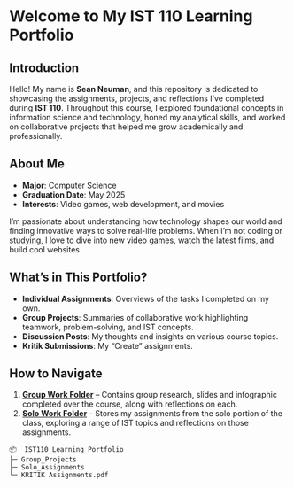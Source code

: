 # Welcome to My IST 110 Learning Portfolio

## Introduction
Hello! My name is **Sean Neuman**, and this repository is dedicated to showcasing the assignments, projects, and reflections I’ve completed during **IST 110**. Throughout this course, I explored foundational concepts in information science and technology, honed my analytical skills, and worked on collaborative projects that helped me grow academically and professionally.

## About Me
- **Major**: Computer Science
- **Graduation Date**: May 2025
- **Interests**: Video games, web development, and movies  

I’m passionate about understanding how technology shapes our world and finding innovative ways to solve real-life problems. When I’m not coding or studying, I love to dive into new video games, watch the latest films, and build cool websites.

## What’s in This Portfolio?
- **Individual Assignments**: Overviews of the tasks I completed on my own.
- **Group Projects**: Summaries of collaborative work highlighting teamwork, problem-solving, and IST concepts.  
- **Discussion Posts**: My thoughts and insights on various course topics.  
- **Kritik Submissions**: My “Create” assignments. 

## How to Navigate
1. [**Group Work Folder**](Group_Projects) – Contains group research, slides and infographic completed over the course, along with reflections on each.
2. [**Solo Work Folder**](Solo_Assignments) – Stores my assignments from the solo portion of the class, exploring a range of IST topics and reflections on those assignments.
```
📦  IST110_Learning_Portfolio 
├─ Group_Projects
├─ Solo_Assignments
└─ KRITIK Assignments.pdf
```
